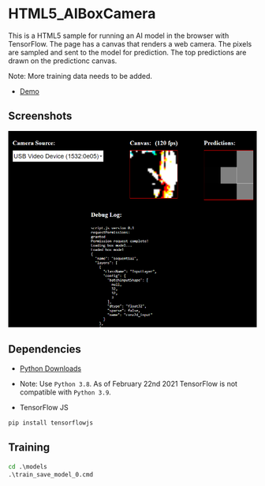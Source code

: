 # HTML5_AIBoxCamera

This is a HTML5 sample for running an AI model in the browser with TensorFlow. The page has a canvas that renders a web camera. The pixels are sampled and sent to the model for prediction. The top predictions are drawn on the predictionc canvas.

Note: More training data needs to be added.

* [Demo](https://theylovegames.com/HTML5_AIBoxCamera/)

## Screenshots

![image_1](images/image_1.png)

## Dependencies

* [Python Downloads](https://www.python.org/downloads/windows/)

* Note: Use `Python 3.8`. As of February 22nd 2021 TensorFlow is not compatible with `Python 3.9`.

* TensorFlow JS

```cmd
pip install tensorflowjs
```

## Training

```cmd
cd .\models
.\train_save_model_0.cmd
```
